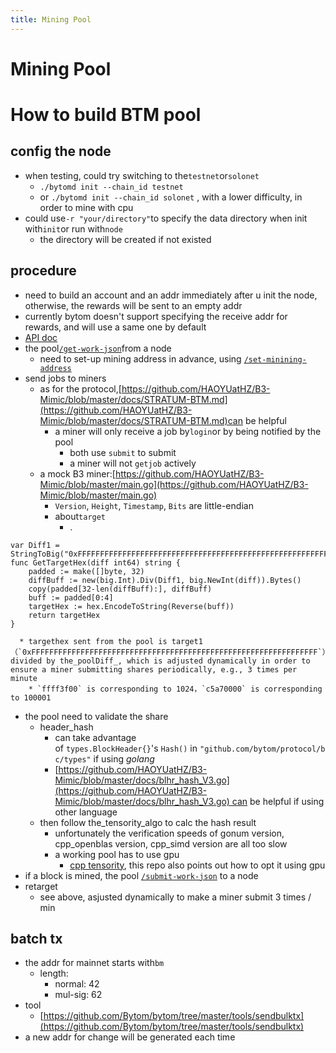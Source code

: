 ```yaml
---
title: Mining Pool
---
```


# Mining Pool

<a name="53469cf0"></a>
# How to build BTM pool
<a name="9dec8761"></a>
## [](https://github.com/Bytom/bytom/wiki/How-to-build-BTM-pool#config-the-node)config the node
* when testing, could try switching to the`testnet`or`solonet`
  * `./bytomd init --chain_id testnet`
  * or `./bytomd init --chain_id solonet` , with a lower difficulty, in order to mine with cpu
* could use`-r "your/directory"`to specify the data directory when init with`init`or run with`node`
  * the directory will be created if not existed
<a name="procedure"></a>
## [](https://github.com/Bytom/bytom/wiki/How-to-build-BTM-pool#procedure)procedure
* need to build an account and an addr immediately after u init the node, otherwise, the rewards will be sent to an empty addr
* currently bytom doesn't support specifying the receive addr for rewards, and will use a same one by default
* [API doc](https://github.com/Bytom/bytom/wiki/API-Reference)
* the pool[`/get-work-json`](https://github.com/Bytom/bytom/wiki/API-Reference#get-work-json)from a node
  * need to set-up mining address in advance, using [`/set-minining-address`](https://github.com/Bytom/bytom/wiki/API-Reference#set-minining-address)
* send jobs to miners
  * as for the protocol,[https://github.com/HAOYUatHZ/B3-Mimic/blob/master/docs/STRATUM-BTM.md](https://github.com/HAOYUatHZ/B3-Mimic/blob/master/docs/STRATUM-BTM.md)can be helpful
    * a miner will only receive a job by`login`or by being notified by the pool
      * both use `submit` to submit
      * a miner will not `getjob` actively
  * a mock B3 miner:[https://github.com/HAOYUatHZ/B3-Mimic/blob/master/main.go](https://github.com/HAOYUatHZ/B3-Mimic/blob/master/main.go)
    * `Version`, `Height`, `Timestamp`, `Bits` are little-endian
    * about`target`
      * .
```
var Diff1 = StringToBig("0xFFFFFFFFFFFFFFFFFFFFFFFFFFFFFFFFFFFFFFFFFFFFFFFFFFFFFFFFFFFFFFFF")
func GetTargetHex(diff int64) string {
    padded := make([]byte, 32)
    diffBuff := new(big.Int).Div(Diff1, big.NewInt(diff)).Bytes()
    copy(padded[32-len(diffBuff):], diffBuff)
    buff := padded[0:4]
    targetHex := hex.EncodeToString(Reverse(buff))
    return targetHex
}
```
      * targethex sent from the pool is target1（`0xFFFFFFFFFFFFFFFFFFFFFFFFFFFFFFFFFFFFFFFFFFFFFFFFFFFFFFFFFFFFFFFF`） divided by the_poolDiff_, which is adjusted dynamically in order to ensure a miner submitting shares periodically, e.g., 3 times per minute
        * `ffff3f00` is corresponding to 1024，`c5a70000` is corresponding to 100001
  * the pool need to validate the share
    * header_hash
      * can take advantage of `types.BlockHeader{}`'s `Hash()` in `"github.com/bytom/protocol/bc/types"` if using _golang_
      * [https://github.com/HAOYUatHZ/B3-Mimic/blob/master/docs/blhr_hash_V3.go](https://github.com/HAOYUatHZ/B3-Mimic/blob/master/docs/blhr_hash_V3.go) can be helpful if using other language
    * then follow the_tensority_algo to calc the hash result
      * unfortunately the verification speeds of gonum version, cpp_openblas version, cpp_simd version are all too slow
      * a working pool has to use gpu
        * [cpp tensority](https://github.com/Bytom/CppTensority), this repo also points out how to opt it using gpu
  * if a block is mined, the pool [`/submit-work-json`](https://github.com/Bytom/bytom/wiki/API-Reference#submit-work-json) to a node
* retarget
  * see above, asjusted dynamically to make a miner submit 3 times / min
<a name="2609ad51"></a>
## [](https://github.com/Bytom/bytom/wiki/How-to-build-BTM-pool#batch-tx)batch tx
* the addr for mainnet starts with`bm`
  * length:
    * normal: 42
    * mul-sig: 62
* tool
  * [https://github.com/Bytom/bytom/tree/master/tools/sendbulktx](https://github.com/Bytom/bytom/tree/master/tools/sendbulktx)
* a new addr for change will be generated each time
